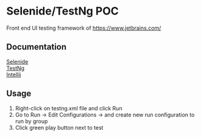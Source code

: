 # Selenide/TestNg POC

Front end UI testing framework of https://www.jetbrains.com/

## Documentation
[Selenide](https://selenide.org/documentation.html)  
[TestNg](https://testng.org/doc/)  
[Intellij](https://www.jetbrains.com/idea/)

## Usage

1. Right-click on testng.xml file and click Run
2. Go to Run -> Edit Configurations -> and create new run configuration to run by group
3. Click green play button next to test


